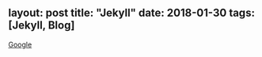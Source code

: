 layout: post
title: "Jekyll"
date: 2018-01-30
tags: [Jekyll, Blog]
---

[Google](http://google.com/)

